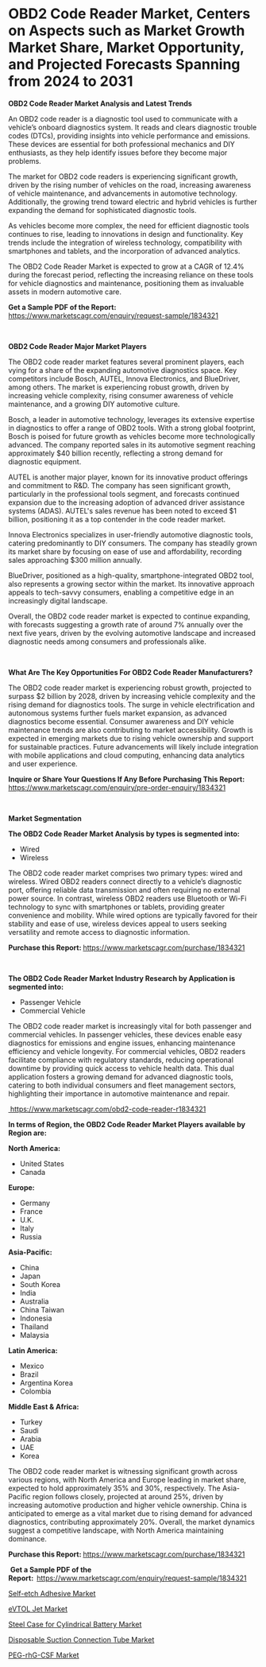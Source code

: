 <p><h1>OBD2 Code Reader Market, Centers on Aspects such as Market Growth Market Share, Market Opportunity, and Projected Forecasts Spanning from 2024 to 2031</h1></p><p><strong>OBD2 Code Reader Market Analysis and Latest Trends</strong></p>
<p><p>An OBD2 code reader is a diagnostic tool used to communicate with a vehicle’s onboard diagnostics system. It reads and clears diagnostic trouble codes (DTCs), providing insights into vehicle performance and emissions. These devices are essential for both professional mechanics and DIY enthusiasts, as they help identify issues before they become major problems.</p><p>The market for OBD2 code readers is experiencing significant growth, driven by the rising number of vehicles on the road, increasing awareness of vehicle maintenance, and advancements in automotive technology. Additionally, the growing trend toward electric and hybrid vehicles is further expanding the demand for sophisticated diagnostic tools.</p><p>As vehicles become more complex, the need for efficient diagnostic tools continues to rise, leading to innovations in design and functionality. Key trends include the integration of wireless technology, compatibility with smartphones and tablets, and the incorporation of advanced analytics.</p><p>The OBD2 Code Reader Market is expected to grow at a CAGR of 12.4% during the forecast period, reflecting the increasing reliance on these tools for vehicle diagnostics and maintenance, positioning them as invaluable assets in modern automotive care.</p></p>
<p><strong>Get a Sample PDF of the Report:&nbsp;</strong> <a href="https://www.marketscagr.com/enquiry/request-sample/1834321?utm_campaign=1126&utm_medium=2&utm_source=Github&utm_content=ia&utm_term=03112024&utm_id=obd2-code-reader">https://www.marketscagr.com/enquiry/request-sample/1834321</a></p>
<p>&nbsp;</p>
<p><strong>OBD2 Code Reader Major Market Players</strong></p>
<p><p>The OBD2 code reader market features several prominent players, each vying for a share of the expanding automotive diagnostics space. Key competitors include Bosch, AUTEL, Innova Electronics, and BlueDriver, among others. The market is experiencing robust growth, driven by increasing vehicle complexity, rising consumer awareness of vehicle maintenance, and a growing DIY automotive culture.</p><p>Bosch, a leader in automotive technology, leverages its extensive expertise in diagnostics to offer a range of OBD2 tools. With a strong global footprint, Bosch is poised for future growth as vehicles become more technologically advanced. The company reported sales in its automotive segment reaching approximately $40 billion recently, reflecting a strong demand for diagnostic equipment.</p><p>AUTEL is another major player, known for its innovative product offerings and commitment to R&D. The company has seen significant growth, particularly in the professional tools segment, and forecasts continued expansion due to the increasing adoption of advanced driver assistance systems (ADAS). AUTEL's sales revenue has been noted to exceed $1 billion, positioning it as a top contender in the code reader market.</p><p>Innova Electronics specializes in user-friendly automotive diagnostic tools, catering predominantly to DIY consumers. The company has steadily grown its market share by focusing on ease of use and affordability, recording sales approaching $300 million annually.</p><p>BlueDriver, positioned as a high-quality, smartphone-integrated OBD2 tool, also represents a growing sector within the market. Its innovative approach appeals to tech-savvy consumers, enabling a competitive edge in an increasingly digital landscape.</p><p>Overall, the OBD2 code reader market is expected to continue expanding, with forecasts suggesting a growth rate of around 7% annually over the next five years, driven by the evolving automotive landscape and increased diagnostic needs among consumers and professionals alike.</p></p>
<p>&nbsp;</p>
<p><strong>What Are The Key Opportunities For OBD2 Code Reader Manufacturers?</strong></p>
<p><p>The OBD2 code reader market is experiencing robust growth, projected to surpass $2 billion by 2028, driven by increasing vehicle complexity and the rising demand for diagnostics tools. The surge in vehicle electrification and autonomous systems further fuels market expansion, as advanced diagnostics become essential. Consumer awareness and DIY vehicle maintenance trends are also contributing to market accessibility. Growth is expected in emerging markets due to rising vehicle ownership and support for sustainable practices. Future advancements will likely include integration with mobile applications and cloud computing, enhancing data analytics and user experience.</p></p>
<p><strong>Inquire or Share Your Questions If Any Before Purchasing This Report:</strong> <a href="https://www.marketscagr.com/enquiry/pre-order-enquiry/1834321?utm_campaign=1126&utm_medium=2&utm_source=Github&utm_content=ia&utm_term=03112024&utm_id=obd2-code-reader">https://www.marketscagr.com/enquiry/pre-order-enquiry/1834321</a></p>
<p>&nbsp;</p>
<p><strong>Market Segmentation</strong></p>
<p><strong>The OBD2 Code Reader Market Analysis by types is segmented into:</strong></p>
<p><ul><li>Wired</li><li>Wireless</li></ul></p>
<p><p>The OBD2 code reader market comprises two primary types: wired and wireless. Wired OBD2 readers connect directly to a vehicle’s diagnostic port, offering reliable data transmission and often requiring no external power source. In contrast, wireless OBD2 readers use Bluetooth or Wi-Fi technology to sync with smartphones or tablets, providing greater convenience and mobility. While wired options are typically favored for their stability and ease of use, wireless devices appeal to users seeking versatility and remote access to diagnostic information.</p></p>
<p><strong>Purchase this Report:&nbsp;</strong><a href="https://www.marketscagr.com/purchase/1834321?utm_campaign=1126&utm_medium=2&utm_source=Github&utm_content=ia&utm_term=03112024&utm_id=obd2-code-reader">https://www.marketscagr.com/purchase/1834321</a></p>
<p>&nbsp;</p>
<p><strong>The OBD2 Code Reader Market Industry Research by Application is segmented into:</strong></p>
<p><ul><li>Passenger Vehicle</li><li>Commercial Vehicle</li></ul></p>
<p><p>The OBD2 code reader market is increasingly vital for both passenger and commercial vehicles. In passenger vehicles, these devices enable easy diagnostics for emissions and engine issues, enhancing maintenance efficiency and vehicle longevity. For commercial vehicles, OBD2 readers facilitate compliance with regulatory standards, reducing operational downtime by providing quick access to vehicle health data. This dual application fosters a growing demand for advanced diagnostic tools, catering to both individual consumers and fleet management sectors, highlighting their importance in automotive maintenance and repair.</p></p>
<p><a href="https://www.marketscagr.com/obd2-code-reader-r1834321?utm_campaign=1126&utm_medium=2&utm_source=Github&utm_content=ia&utm_term=03112024&utm_id=obd2-code-reader">&nbsp;https://www.marketscagr.com/obd2-code-reader-r1834321</a></p>
<p><strong>In terms of Region, the OBD2 Code Reader Market Players available by Region are:</strong></p>
<p>
    <p> <strong> North America: </strong>
        <ul>
            <li>United States</li>
            <li>Canada</li>
        </ul>
        </p> 
    <p> <strong> Europe: </strong>
        <ul>
            <li>Germany</li>
            <li>France</li>
            <li>U.K.</li>
            <li>Italy</li>
            <li>Russia</li>
        </ul>
        </p> 
    <p> <strong> Asia-Pacific: </strong>
        <ul>
            <li>China</li>
            <li>Japan</li>
            <li>South Korea</li>
            <li>India</li>
            <li>Australia</li>
            <li>China Taiwan</li>
            <li>Indonesia</li>
            <li>Thailand</li>
            <li>Malaysia</li>
        </ul>
        </p> 
    <p> <strong> Latin America: </strong>
        <ul>
            <li>Mexico</li>
            <li>Brazil</li>
            <li>Argentina Korea</li>
            <li>Colombia</li>
        </ul>
        </p> 
    <p> <strong> Middle East & Africa: </strong>
        <ul>
            <li>Turkey</li>
            <li>Saudi</li>
            <li>Arabia</li>
            <li>UAE</li>
            <li>Korea</li>
        </ul>
    </p>
    </p>
<p><p>The OBD2 code reader market is witnessing significant growth across various regions, with North America and Europe leading in market share, expected to hold approximately 35% and 30%, respectively. The Asia-Pacific region follows closely, projected at around 25%, driven by increasing automotive production and higher vehicle ownership. China is anticipated to emerge as a vital market due to rising demand for advanced diagnostics, contributing approximately 20%. Overall, the market dynamics suggest a competitive landscape, with North America maintaining dominance.</p></p>
<p><strong>Purchase this Report: </strong><a href="https://www.marketscagr.com/purchase/1834321?utm_campaign=1126&utm_medium=2&utm_source=Github&utm_content=ia&utm_term=03112024&utm_id=obd2-code-reader">https://www.marketscagr.com/purchase/1834321</a></p>
<p>&nbsp;<strong>Get a Sample PDF of the Report:&nbsp;&nbsp;</strong><a href="https://www.marketscagr.com/enquiry/request-sample/1834321?utm_campaign=1126&utm_medium=2&utm_source=Github&utm_content=ia&utm_term=03112024&utm_id=obd2-code-reader">https://www.marketscagr.com/enquiry/request-sample/1834321</a></p>
<p><strong></strong></p>
<p><p><a href="https://www.linkedin.com/pulse/global-self-etch-adhesive-market-sector2024-2031-metrics-strategic-tm7ee?utm_campaign=1126&utm_medium=2&utm_source=Github&utm_content=ia&utm_term=03112024&utm_id=obd2-code-reader">Self-etch Adhesive Market</a></p><p><a href="https://github.com/gdfhhhj/Market-Research-Report-List-6/blob/main/evtol-jet-market.md?utm_campaign=1126&utm_medium=2&utm_source=Github&utm_content=ia&utm_term=03112024&utm_id=obd2-code-reader">eVTOL Jet Market</a></p><p><a href="https://www.linkedin.com/pulse/future-ready-strategic-insights-global-steel-case-cylindrical-xhxbe?utm_campaign=1126&utm_medium=2&utm_source=Github&utm_content=ia&utm_term=03112024&utm_id=obd2-code-reader">Steel Case for Cylindrical Battery Market</a></p><p><a href="https://www.linkedin.com/pulse/global-disposable-suction-connection-tube-market-forecast-2024-cptne?utm_campaign=1126&utm_medium=2&utm_source=Github&utm_content=ia&utm_term=03112024&utm_id=obd2-code-reader">Disposable Suction Connection Tube Market</a></p><p><a href="https://www.linkedin.com/pulse/future-trends-global-peg-rhg-csf-market-insights-analysis-from-lgmqf?utm_campaign=1126&utm_medium=2&utm_source=Github&utm_content=ia&utm_term=03112024&utm_id=obd2-code-reader">PEG-rhG-CSF Market</a></p></p>